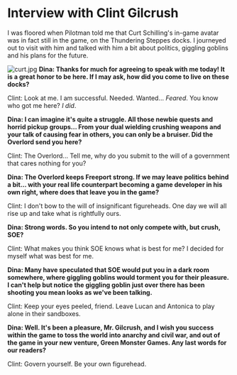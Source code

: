 # Interview with Clint Gilcrush

I was floored when Pilotman told me that Curt Schilling's in-game avatar was in fact still in the game, on the Thundering Steppes docks. I journeyed out to visit with him and talked with him a bit about politics, giggling goblins and his plans for the future.



![curt.jpg](http://westkarana.com/wp-content/uploads/2006/12/curt.jpg)
**Dina: Thanks for much for agreeing to speak with me today! It is a great honor to be here. If I may ask, how did you come to live on these docks?**

Clint: Look at me. I am successful. Needed. Wanted... *Feared*. You know who got me here? *I did*.

**Dina: I can imagine it's quite a struggle. All those newbie quests and horrid pickup groups... From your dual wielding crushing weapons and your talk of causing fear in others, you can only be a bruiser. Did the Overlord send you here?**

Clint: The Overlord... Tell me, why do you submit to the will of a government that cares nothing for you?

**Dina: The Overlord keeps Freeport strong. If we may leave politics behind a bit... with your real life counterpart becoming a game developer in his own right, where does that leave you in the game?**

 Clint: I don't bow to the will of insignificant figureheads. One day we will all rise up and take what is rightfully ours.

**Dina: Strong words. So you intend to not only compete with, but crush, SOE?**

Clint: What makes you think SOE knows what is best for me? I decided for myself what was best for me.

**Dina: Many have speculated that SOE would put you in a dark room somewhere, where giggling goblins would torment you for their pleasure. I can't help but notice the giggling goblin just over there has been shooting you mean looks as we've been talking.** 

Clint: Keep your eyes peeled, friend. Leave Lucan and Antonica to play alone in their sandboxes.

**Dina: Well. It's been a pleasure, Mr. Gilcrush, and I wish you success within the game to toss the world into anarchy and civil war, and out of the game in your new venture, Green Monster Games. Any last words for our readers?**

Clint: Govern yourself. Be your own figurehead.
